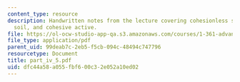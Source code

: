 ```yaml
---
content_type: resource
description: Handwritten notes from the lecture covering cohesionless soil, cohesive
  soil, and cohesive active.
file: https://ol-ocw-studio-app-qa.s3.amazonaws.com/courses/1-361-advanced-soil-mechanics-fall-2004/dfc44a58a055fbf600c32e052a10ed02_part_iv_5.pdf
file_type: application/pdf
parent_uid: 99deab7c-2eb5-f5cb-094c-48494c747796
resourcetype: Document
title: part_iv_5.pdf
uid: dfc44a58-a055-fbf6-00c3-2e052a10ed02
---
```

